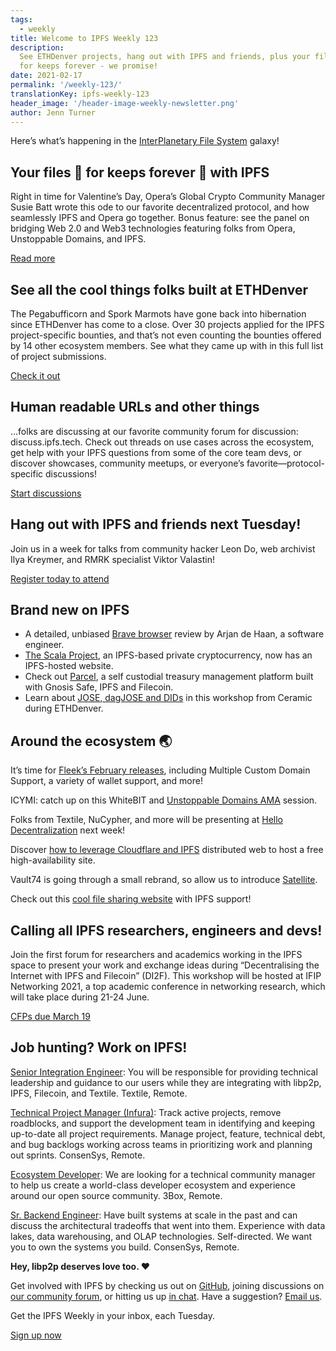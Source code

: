 ```yaml
---
tags:
  - weekly
title: Welcome to IPFS Weekly 123
description:
  See ETHDenver projects, hang out with IPFS and friends, plus your files
  for keeps forever - we promise!
date: 2021-02-17
permalink: '/weekly-123/'
translationKey: ipfs-weekly-123
header_image: '/header-image-weekly-newsletter.png'
author: Jenn Turner
---
```


Here’s what’s happening in the [InterPlanetary File System](https://ipfs.tech/) galaxy!

## Your files 💖 for keeps forever 💖 with IPFS

Right in time for Valentine’s Day, Opera’s Global Crypto Community Manager Susie Batt wrote this ode to our favorite decentralized protocol, and how seamlessly IPFS and Opera go together. Bonus feature: see the panel on bridging Web 2.0 and Web3 technologies featuring folks from Opera, Unstoppable Domains, and IPFS.

[Read more](https://blogs.opera.com/tips-and-tricks/2021/02/opera-crypto-files-for-keeps-ipfs-unstoppable-domains/)

## See all the cool things folks built at ETHDenver

The Pegabufficorn and Spork Marmots have gone back into hibernation since ETHDenver has come to a close. Over 30 projects applied for the IPFS project-specific bounties, and that’s not even counting the bounties offered by 14 other ecosystem members. See what they came up with in this full list of project submissions.

[Check it out](https://medium.com/ethdenver/every-project-submitted-at-ethdenver-coloradojam-2021-444a9be42e88)

## Human readable URLs and other things

...folks are discussing at our favorite community forum for discussion: discuss.ipfs.tech. Check out threads on use cases across the ecosystem, get help with your IPFS questions from some of the core team devs, or discover showcases, community meetups, or everyone’s favorite—protocol-specific discussions!

[Start discussions](https://discuss.ipfs.tech/)

## Hang out with IPFS and friends next Tuesday!

Join us in a week for talks from community hacker Leon Do, web archivist Ilya Kreymer, and RMRK specialist Viktor Valastin!

[Register today to attend](https://www.meetup.com/San-Francisco-IPFS/events/276018298/)

## Brand new on IPFS

- A detailed, unbiased [Brave browser](https://medium.com/nerd-for-tech/brave-browser-review-e2ad87da5ef9) review by Arjan de Haan, a software engineer.
- [The Scala Project](https://twitter.com/ScalaHQ/status/1361432463113916419?s=20), an IPFS-based private cryptocurrency, now has an IPFS-hosted website.
- Check out [Parcel](https://www.youtube.com/watch?v=z3UaRU0j8Vg&feature=emb_logo), a self custodial treasury management platform built with Gnosis Safe, IPFS and Filecoin.
- Learn about [JOSE, dagJOSE and DIDs](https://www.youtube.com/watch?v=oIqC_sv8Xfo) in this workshop from Ceramic during ETHDenver.

## Around the ecosystem 🌏

It’s time for [Fleek’s February releases](https://blog.fleek.co/posts/release-update-multiple-custom-domains-walletconnect-tld-verification), including Multiple Custom Domain Support, a variety of wallet support, and more!

ICYMI: catch up on this WhiteBIT and [Unstoppable Domains AMA](https://youtu.be/IKzcZlpNxvU) session.

Folks from Textile, NuCypher, and more will be presenting at [Hello Decentralization](https://hellodecentralization.com/) next week!

Discover [how to leverage Cloudflare and IPFS](https://coywolf.pro/webmaster/ipfs-distributed-web-cloudflare-host-site/) distributed web to host a free high-availability site.

Vault74 is going through a small rebrand, so allow us to introduce [Satellite](https://twitter.com/Satellite_im/status/1359410687009828866?s=20).

Check out this [cool file sharing website](https://www.reddit.com/r/ipfs/comments/lh1s9g/file_sharing_website_with_ipfs_support/) with IPFS support!

## Calling all IPFS researchers, engineers and devs!

Join the first forum for researchers and academics working in the IPFS space to present your work and exchange ideas during “Decentralising the Internet with IPFS and Filecoin” (DI2F). This workshop will be hosted at IFIP Networking 2021, a top academic conference in networking research, which will take place during 21-24 June.

[CFPs due March 19](https://research.protocol.ai/blog/2021/decentralising-the-internet-with-ipfs-and-filecoin-di2f-workshop-at-ifip-networking-2021-call-for-contributions/)

## Job hunting? Work on IPFS!

[Senior Integration Engineer](https://textile.breezy.hr/p/cad4ea4bf0c9-senior-integrations-engineer): You will be responsible for providing technical leadership and guidance to our users while they are integrating with libp2p, IPFS, Filecoin, and Textile. Textile, Remote.

[Technical Project Manager (Infura)](https://boards.greenhouse.io/consensys/jobs/2507095): Track active projects, remove roadblocks, and support the development team in identifying and keeping up-to-date all project requirements. Manage project, feature, technical debt, and bug backlogs working across teams in prioritizing work and planning out sprints. ConsenSys, Remote.

[Ecosystem Developer](https://jobs.lever.co/3box/ec1093c5-ed31-483c-b1b3-49b07bd0bd2e): We are looking for a technical community manager to help us create a world-class developer ecosystem and experience around our open source community. 3Box, Remote.

[Sr. Backend Engineer](https://boards.greenhouse.io/consensys/jobs/2426803): Have built systems at scale in the past and can discuss the architectural tradeoffs that went into them. Experience with data lakes, data warehousing, and OLAP technologies. Self-directed. We want you to own the systems you build. ConsenSys, Remote.

**Hey, libp2p deserves love too. ❤️**

Get involved with IPFS by checking us out on [GitHub](https://github.com/ipfs), joining discussions on [our community forum](https://discuss.ipfs.tech/), or hitting us up [in chat](https://riot.im/app/#/room/#ipfs:matrix.org). Have a suggestion? [Email us](mailto:newsletter@ipfs.io).

Get the IPFS Weekly in your inbox, each Tuesday.

<p><a href="https://ipfs.us4.list-manage.com/subscribe?u=25473244c7d18b897f5a1ff6b&amp;id=cad54b2230" class="button button-primary">Sign up now</a></p>
